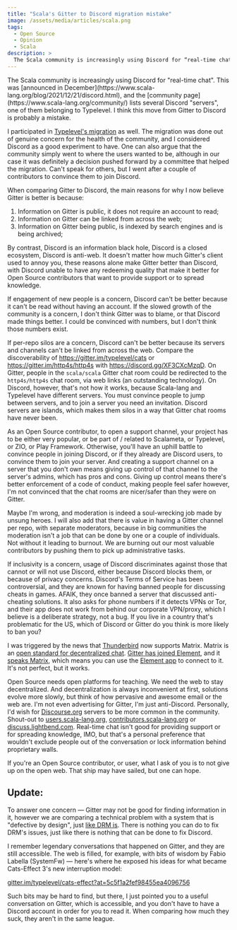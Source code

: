 ```yaml
---
title: "Scala's Gitter to Discord migration mistake"
image: /assets/media/articles/scala.png
tags: 
  - Open Source
  - Opinion
  - Scala
description: >
  The Scala community is increasingly using Discord for “real-time chat”. This was announced in December, and the community page lists several Discord “servers”, one of them belonging to Typelevel. I think this move from Gitter to Discord is probably a mistake.
---
```


<p class="intro withcap" markdown=1>
The Scala community is increasingly using Discord for "real-time chat". This was [announced in December](https://www.scala-lang.org/blog/2021/12/21/discord.html), and the [community page](https://www.scala-lang.org/community/) lists several Discord "servers", one of them belonging to Typelevel. I think this move from Gitter to Discord is probably a mistake.
</p>

I participated in [Typelevel's migration](https://typelevel.org/blog/2021/05/05/discord-migration.html) as well. The migration was done out of genuine concern for the health of the community, and I considered Discord as a good experiment to have. One can also argue that the community simply went to where the users wanted to be, although in our case it was definitely a decision pushed forward by a committee that helped the migration. Can't speak for others, but I went after a couple of contributors to convince them to join Discord.

When comparing Gitter to Discord, the main reasons for why I now believe Gitter is better is because:

1. Information on Gitter is public, it does not require an account to read;
2. Information on Gitter can be linked from across the web;
3. Information on Gitter being public, is indexed by search engines and is being archived;

By contrast, Discord is an information black hole, Discord is a closed ecosystem, Discord is anti-web. It doesn't matter how much Gitter's client used to annoy you, these reasons alone make Gitter better than Discord, with Discord unable to have any redeeming quality that make it better for Open Source contributors that want to provide support or to spread knowledge.

If engagement of new people is a concern, Discord can't be better because it can't be read without having an account. If the slowed growth of the community is a concern, I don't think Gitter was to blame, or that Discord made things better. I could be convinced with numbers, but I don't think those numbers exist.

If per-repo silos are a concern, Discord can't be better because its servers and channels can't be linked from across the web. Compare the discoverability of <https://gitter.im/typelevel/cats> or <https://gitter.im/http4s/http4s> with <https://discord.gg/XF3CXcMzqD>. On Gitter, people in the `scala/scala` Gitter chat room could be redirected to the `http4s/http4s` chat room, via web links (an outstanding technology). On Discord, however, that's not how it works, because Scala-lang and Typelevel have different servers. You must convince people to jump between servers, and to join a server you need an invitation. Discord servers are islands, which makes them silos in a way that Gitter chat rooms have never been.

As an Open Source contributor, to open a support channel, your project has to be either very popular, or be part of / related to Scalameta, or Typelevel, or ZIO, or Play Framework. Otherwise, you'll have an uphill battle to convince people in joining Discord, or if they already are Discord users, to convince them to join your server. And creating a support channel on a server that you don't own means giving up control of that channel to the server's admins, which has pros and cons. Giving up control means there's better enforcement of a code of conduct, making people feel safer however, I'm not convinced that the chat rooms are nicer/safer than they were on Gitter.

Maybe I'm wrong, and moderation is indeed a soul-wrecking job made by unsung heroes. I will also add that there is value in having a Gitter channel per repo, with separate moderators, because in big communities the moderation isn't a job that can be done by one or a couple of individuals. Not without it leading to burnout. We are burning out our most valuable contributors by pushing them to pick up administrative tasks.

If inclusivity is a concern, usage of Discord discriminates against those that cannot or will not use Discord, either because Discord blocks them, or because of privacy concerns. Discord's Terms of Service has been controversial, and they are known for having banned people for discussing cheats in games. AFAIK, they once banned a server that discussed anti-cheating solutions. It also asks for phone numbers if it detects VPNs or Tor, and their app does not work from behind our corporate VPN/proxy, which I believe is a deliberate strategy, not a bug.  If you live in a country that's problematic for the US, which of Discord or Gitter do you think is more likely to ban you?

I was triggered by the news that [Thunderbird](https://matrix.org/blog/2022/04/08/this-week-in-matrix-2022-04-08#thunderbird) now supports Matrix. Matrix is an [open standard for decentralized chat](https://matrix.org/). [Gitter has joined Element](https://element.io/blog/gitter-is-joining-element/), and it [speaks Matrix](https://matrix.org/blog/2020/12/07/gitter-now-speaks-matrix), which means you can use the [Element app](https://element.io/) to connect to it. It's not perfect, but it works.

Open Source needs open platforms for teaching. We need the web to stay decentralized. And decentralization is always inconvenient at first, solutions evolve more slowly, but think of how pervasive and awesome email or the web are. I'm not even advertising for Gitter, I'm just anti-Discord. Personally, I'd wish for [Discourse.org](https://www.discourse.org/) servers to be more common in the community. Shout-out to [users.scala-lang.org](https://users.scala-lang.org/), [contributors.scala-lang.org](https://contributors.scala-lang.org/) or [discuss.lightbend.com](https://discuss.lightbend.com/). Real-time chat isn't good for providing support or for spreading knowledge, IMO, but that's a personal preference that wouldn't exclude people out of the conversation or lock information behind proprietary walls. 

If you're an Open Source contributor, or user, what I ask of you is to not give up on the open web. That ship may have sailed, but one can hope.

## Update:

To answer one concern — Gitter may not be good for finding information in it, however we are comparing a technical problem with a system that is "defective by design", just [like DRM is](https://en.wikipedia.org/wiki/Defective_by_Design). There is nothing you can do to fix DRM's issues, just like there is nothing that can be done to fix Discord.

I remember legendary conversations that happened on Gitter, and they are still accessible. The web is filled, for example, with bits of wisdom by Fabio Labella (SystemFw) — here's where he exposed his ideas for what became Cats-Effect 3's new interruption model:

[gitter.im/typelevel/cats-effect?at=5c5f1a2fef98455ea4096756](https://gitter.im/typelevel/cats-effect?at=5c5f1a2fef98455ea4096756)

Such bits may be hard to find, but there, I just pointed you to a useful conversation on Gitter, which is accessible, and you don't have to have a Discord account in order for you to read it. When comparing how much they suck, they aren't in the same league.
